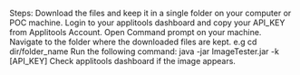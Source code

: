 Steps:
Download the files and keep it in a single folder on your computer or POC machine.
Login to your applitools dashboard and copy your API_KEY from Applitools Account.
Open Command prompt on your machine.
Navigate to the folder where the downloaded files are kept. e.g cd dir/folder_name
Run the following command: java -jar ImageTester.jar -k [API_KEY]
Check applitools dashboard if the image appears.
